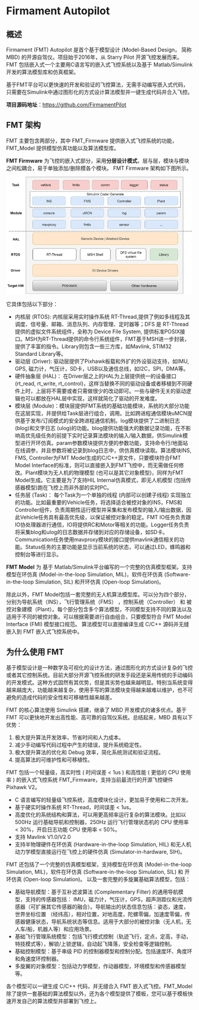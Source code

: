 # Firmament Autopilot

## 概述
Firmament (FMT) Autopilot 是首个基于模型设计 (Model-Based Design， 简称MBD) 的开源自驾仪。项目始于2016年，从 Starry Pilot 开源飞控发展而来。FMT 包括嵌入式一个主要用C语言写的嵌入式飞控系统以及基于 Matlab/Simulink 开发的算法模型库和仿真框架。

基于FMT平台可以更快速的开发和验证的飞控算法，无需手动编写嵌入式代码，只需要在Simulink中通过图形化的方式设计算法模型并一键生成代码并合入飞控。

**项目源码地址**：https://github.com/FirmamentPilot

## FMT 架构
FMT 主要包含两部分，其中 FMT_Firmware 提供嵌入式飞控系统的功能，FMT_Model 提供模型仿真功能以及算法模型库。

**FMT Firmware** 为飞控的嵌入式部分，采用**分层设计模式**，层与层，模块与模块之间松耦合，易于单独添加/删除模各个模块。 FMT Firmware 架构如下图所示。

![Firmament system framework](figures/fmt_struct.png)

它具体包括以下部分：

- 内核层 (RTOS): 内核层采用实时操作系统 RT-Thread,提供了例如多线程及其调度、信号量、邮箱、消息队列、内存管理、定时器等；DFS 是 RT-Thread 提供的虚拟文件系统组件，全称为 Device File System, 提供标准POSIX接口。MSH为RT-Thread提供的命令行系统组件，FMT基于MSH进一步封装，提供了丰富的指令。Library则包含一些三方库，如Mavlink, STIM32 Standard Library等。
- 驱动层 (Driver): 驱动层提供了Pixhawk板载和外扩的外设驱动支持，如IMU, GPS, 磁力计，气压计，SD卡，USB以及通信总线，如I2C，SPI，DMA等。
- 硬件抽象层 (HAL)： 在Driver层之上的HAL为上层提供统一的设备接口 (rt_read, rt_write, rt_control)，这样当替换不同的驱动设备或者移植到不同硬件上时，上层将不需要或者只需做很少的改动即可。一些与硬件无关的驱动逻辑也可以都放在HAL层中实现，这样就简化了驱动的开发难度。
- 模块层 (Module)：模块层提供FMT系统的基础功能模块，系统的大部分功能在这层实现，并提供给Task层进行组合，调用。比如跨进程通信模块uMCN提供基于发布/订阅模式的安全跨进程通信机制。log模块提供了二进制日志 (blog)和文字日志 (ulog)的功能。blog提供功能强大的数据记录功能，在不影响高优先级任务的前提下实时记录算法模块的输入/输入数据，供Simulink模型进行开环仿真。param参数模块提供方便的参数功能，支持命令行/地面站在线调参，并且参数将被记录到blog日志中，供仿真模块读取。算法模块INS, FMS, Controller为FMT Model生成的C/C++源文件，只要模块符合FMT Model Interface的标准，则可以直接嵌入到FMT飞控中，而无需做任何修改。Plant模块为无人机的物理模型 (也可以是其它对象模型)，同样为FMT Model生成。它主要是为了支持HIL Internal仿真模式，即无人机模型 (包括传感器模型)跑在飞控上而非外部的实时PC。
- 任务层 (Task)： 每个Task为一个单独的线程 (内部可以创建子线程) 实现独立的功能。比如最重要的Vehicle任务，将选择适合被控对象的INS，FMS和Controller组件，负责周期性运行模型并采集和发布模型的输入/输出数据，因此Vehicle任务具有最高优先级，以保证被控对象的稳定。FMT IO任务负责跟IO协处理器进行通信，IO将提供RC和Motor等相关的功能。Logger任务负责将采集blog和ulog的日志数据并存储到对应的存储设备，如SD卡。Communication任务使用mavproxy模块的接口提供mavlink通信相关的功能。Status任务的主要功能是显示当前系统的状态，可以通过LED，蜂鸣器和控制台等进行显示。

**FMT Model** 为 基于 Matlab/Simulink平台编写的一个完整的仿真模型框架。支持模型在环仿真 (Model-in-the-loop Simulation, MIL)，软件在环仿真 (Software-in-the-loop Simulation, SIL) 和开环仿真 (Open-loop Simulation)。

除此以外，FMT Model包括一套完整的无人机算法模型库。可以分为四个部分，分别为导航系统（INS），飞行管理系统（FMS） ，控制系统（Controller） 和 被控对象建模（Plant）。每个部分包含多个算法模型，不同模型支持不同的算法以及适用于不同的被控对象。可以根据需要进行自由组合，只要模型符合 FMT Model Interface (FMI) 模型接口规范。 算法模型可以直接编译生成 C/C++ 源码并无缝嵌入到 FMT 嵌入式飞控系统中。

## 为什么使用 FMT
基于模型设计是一种数学及可视化的设计方法，通过图形化的方式设计复杂的飞控或者其它控制系统。目前大部分开源飞控系统的研发手段还是采用传统的手动编码的开发模式。这种方式固然有其优势，但是其劣势也越来越明显。特别当系统变得越来越庞大，功能越来越复杂，使用手写的算法模块变得越来越难以维护，也不可避免的造成代码的安全性和可移植性越来越差。

FMT 的核心算法使用 Simulink 搭建，继承了 MBD 开发模式的诸多优点。基于 FMT 可以更快地开发出高性能、高可靠的自驾仪系统。总结起来，MBD 具有以下优势：

1. 极大提升算法开发效率，节省时间和人力成本。
2. 减少手动编写代码过程中产生的错误，提升系统稳定性。
3. 极大提升算法的优化和 Debug 效率，简化系统测试和验证流程。
4. 提高算法的可维护性和可移植性。

FMT 包括一个轻量级，高实时性 ( 时间误差 < 1us ) 和高性能 ( 更低的 CPU 使用率 ) 的嵌入式飞控系统 FMT_Firmware，支持当前最流行的开源飞控硬件 Pixhawk V2。

- C 语言编写的轻量级飞控系统，高度模块化设计，更加易于使用和二次开发。
- 基于硬实时操作系统 RT-Thread，时间误差 < 1us。
- 高度优化的系统结构和算法，可以用更高频率运行复杂的算法模块。比如以 500Hz 运行基础导航和控制器，250Hz 运行飞行管理状态机的 CPU 使用率 < 30%，开启日志功能 CPU 使用率 < 50%。
- 支持 Mavlink V1.0/V2.0
- 支持半物理硬件在环仿真 (Hardware-in-the-loop Simulation, HIL) 和无人机动力学模型直接运行在飞控上的硬件仿真 (Simulator-in-hardware, SIH)。

FMT 还包括了一个完整的仿真模型框架，支持模型在环仿真 (Model-in-the-loop Simulation, MIL)，软件在环仿真 (Software-in-the-loop Simulation, SIL) 和 开环仿真 (Open-loop Simulation)。 以及一套完整的多旋翼基础算法模型，包括：

- 基础导航模型：基于互补滤波算法 (Complementary Filter) 的通用导航模型，支持的传感器包括： IMU，磁力计，气压计，GPS，超声测距仪和光流传感器（可扩展其它传感器的融合）。导航输出的状态信息包括：姿态，速度，世界坐标位置 （经纬高），相对位置，对地高度，陀螺零偏，加速度零偏，传感器健康状态，导航系统状态等信息。适用于大部分的被控对象（无人机，无人车/船，机器人等）和应用场景。
- 基础飞行管理系统模型：包括飞行模式控制（轨迹飞行，定点，定高，手动，特技模式等），解锁/上锁逻辑，自动起飞降落，安全检查等逻辑控制。
- 基础控制模型：基于串级 PID 的控制器模型和控制分配。包括速度环、角度环和角速度环控制器。
- 多旋翼的对象模型：包括动力学模型，作动器模型，环境模型和传感器模型等。

各个模型可以一键生成 C/C++ 代码，并无缝合入 FMT 嵌入式飞控。FMT_Model 除了提供一套基础的算法模型以外，还为各个模型提供了模板，您可以基于模板快速开发自己的算法模型并部署到飞控上。
